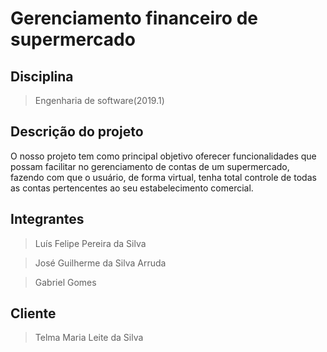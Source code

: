 # Gerenciamento financeiro de supermercado

## Disciplina
> Engenharia de software(2019.1)

## Descrição do projeto
O nosso projeto tem como principal objetivo oferecer funcionalidades que possam  	facilitar no gerenciamento de contas de um supermercado, fazendo com que o 	usuário, de forma virtual, tenha total controle de todas as contas pertencentes ao 	seu estabelecimento comercial.

## Integrantes
> Luís Felipe Pereira da Silva

> José Guilherme da Silva Arruda

> Gabriel Gomes 

## Cliente
> Telma Maria Leite da Silva
